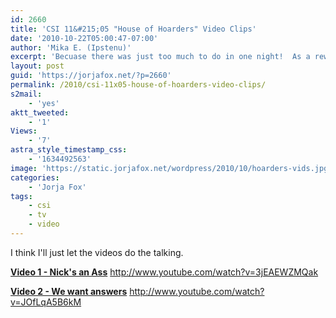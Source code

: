 ```yaml
---
id: 2660
title: 'CSI 11&#215;05 "House of Hoarders" Video Clips'
date: '2010-10-22T05:00:47-07:00'
author: 'Mika E. (Ipstenu)'
excerpt: 'Becuase there was just too much to do in one night!  As a reward for patience, how about TWO video clips?  Yeah, I know.'
layout: post
guid: 'https://jorjafox.net/?p=2660'
permalink: /2010/csi-11x05-house-of-hoarders-video-clips/
s2mail:
    - 'yes'
aktt_tweeted:
    - '1'
Views:
    - '7'
astra_style_timestamp_css:
    - '1634492563'
image: 'https://static.jorjafox.net/wordpress/2010/10/hoarders-vids.jpg'
categories:
    - 'Jorja Fox'
tags:
    - csi
    - tv
    - video
---
```


I think I'll just let the videos do the talking.

**<a href="https://jorjafox.net/videos/post/csi-11x04-house-of-hoarders-1/">Video 1 - Nick's an Ass</a>**
http://www.youtube.com/watch?v=3jEAEWZMQak

**<a href="https://jorjafox.net/videos/post/csi-11x04-house-of-hoarders-2/">Video 2 - We want answers</a>**
http://www.youtube.com/watch?v=JOfLqA5B6kM
